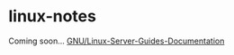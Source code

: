 # linux-notes
Coming soon... [GNU/Linux-Server-Guides-Documentation](https://dl.dropboxusercontent.com/u/65211911/linuxnotes/index.html)
